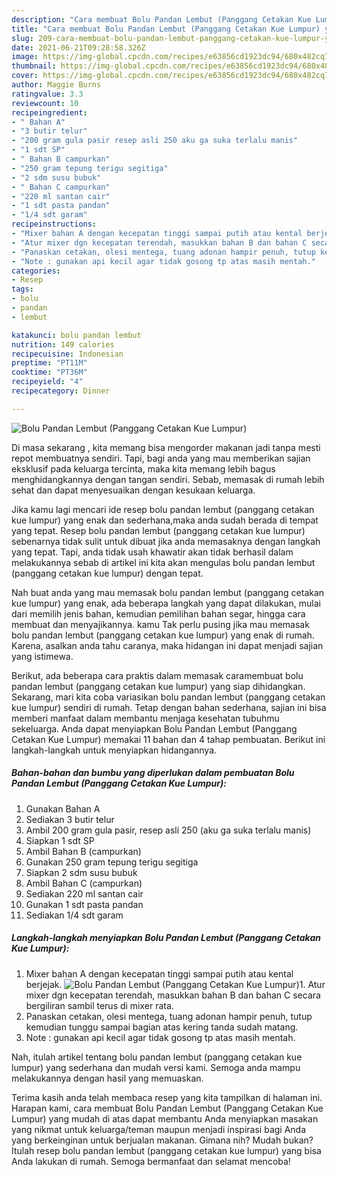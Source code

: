 ```yaml
---
description: "Cara membuat Bolu Pandan Lembut (Panggang Cetakan Kue Lumpur) yang nikmat Untuk Jualan"
title: "Cara membuat Bolu Pandan Lembut (Panggang Cetakan Kue Lumpur) yang nikmat Untuk Jualan"
slug: 209-cara-membuat-bolu-pandan-lembut-panggang-cetakan-kue-lumpur-yang-nikmat-untuk-jualan
date: 2021-06-21T09:28:58.326Z
image: https://img-global.cpcdn.com/recipes/e63856cd1923dc94/680x482cq70/bolu-pandan-lembut-panggang-cetakan-kue-lumpur-foto-resep-utama.jpg
thumbnail: https://img-global.cpcdn.com/recipes/e63856cd1923dc94/680x482cq70/bolu-pandan-lembut-panggang-cetakan-kue-lumpur-foto-resep-utama.jpg
cover: https://img-global.cpcdn.com/recipes/e63856cd1923dc94/680x482cq70/bolu-pandan-lembut-panggang-cetakan-kue-lumpur-foto-resep-utama.jpg
author: Maggie Burns
ratingvalue: 3.3
reviewcount: 10
recipeingredient:
- " Bahan A"
- "3 butir telur"
- "200 gram gula pasir resep asli 250 aku ga suka terlalu manis"
- "1 sdt SP"
- " Bahan B campurkan"
- "250 gram tepung terigu segitiga"
- "2 sdm susu bubuk"
- " Bahan C campurkan"
- "220 ml santan cair"
- "1 sdt pasta pandan"
- "1/4 sdt garam"
recipeinstructions:
- "Mixer bahan A dengan kecepatan tinggi sampai putih atau kental berjejak."
- "Atur mixer dgn kecepatan terendah, masukkan bahan B dan bahan C secara bergiliran sambil terus di mixer rata."
- "Panaskan cetakan, olesi mentega, tuang adonan hampir penuh, tutup kemudian tunggu sampai bagian atas kering tanda sudah matang."
- "Note : gunakan api kecil agar tidak gosong tp atas masih mentah."
categories:
- Resep
tags:
- bolu
- pandan
- lembut

katakunci: bolu pandan lembut 
nutrition: 149 calories
recipecuisine: Indonesian
preptime: "PT11M"
cooktime: "PT36M"
recipeyield: "4"
recipecategory: Dinner

---
```



![Bolu Pandan Lembut (Panggang Cetakan Kue Lumpur)](https://img-global.cpcdn.com/recipes/e63856cd1923dc94/680x482cq70/bolu-pandan-lembut-panggang-cetakan-kue-lumpur-foto-resep-utama.jpg)

Di masa  sekarang , kita memang bisa mengorder makanan jadi tanpa mesti repot membuatnya sendiri. Tapi, bagi anda yang mau memberikan sajian eksklusif pada keluarga tercinta, maka kita memang lebih bagus menghidangkannya dengan tangan sendiri. Sebab, memasak di rumah lebih sehat dan dapat menyesuaikan dengan kesukaan keluarga.

Jika kamu lagi mencari ide resep bolu pandan lembut (panggang cetakan kue lumpur) yang enak dan sederhana,maka anda sudah berada di tempat yang tepat. Resep bolu pandan lembut (panggang cetakan kue lumpur)  sebenarnya tidak sulit untuk dibuat jika anda memasaknya dengan langkah yang tepat. Tapi, anda tidak usah khawatir akan tidak berhasil dalam melakukannya 
sebab di artikel ini kita akan mengulas bolu pandan lembut (panggang cetakan kue lumpur) dengan tepat.  



Nah buat anda yang mau memasak bolu pandan lembut (panggang cetakan kue lumpur) yang enak, ada beberapa langkah yang dapat dilakukan, mulai dari memilih jenis bahan, kemudian pemilihan bahan segar, hingga cara membuat dan menyajikannya. kamu Tak perlu pusing jika mau memasak bolu pandan lembut (panggang cetakan kue lumpur) yang enak di rumah. Karena, asalkan anda  tahu caranya, maka hidangan ini dapat menjadi sajian yang istimewa.

Berikut, ada beberapa cara praktis  dalam memasak caramembuat bolu pandan lembut (panggang cetakan kue lumpur) yang siap dihidangkan. Sekarang, mari kita coba variasikan bolu pandan lembut (panggang cetakan kue lumpur) sendiri di rumah. Tetap dengan bahan sederhana, sajian ini bisa memberi manfaat dalam membantu menjaga kesehatan tubuhmu sekeluarga. Anda dapat menyiapkan Bolu Pandan Lembut (Panggang Cetakan Kue Lumpur) memakai 11 bahan dan 4 tahap pembuatan. Berikut ini langkah-langkah untuk menyiapkan hidangannya.

<!--inarticleads1-->

##### Bahan-bahan dan bumbu yang diperlukan dalam pembuatan Bolu Pandan Lembut (Panggang Cetakan Kue Lumpur):

1. Gunakan  Bahan A
1. Sediakan 3 butir telur
1. Ambil 200 gram gula pasir, resep asli 250 (aku ga suka terlalu manis)
1. Siapkan 1 sdt SP
1. Ambil  Bahan B (campurkan)
1. Gunakan 250 gram tepung terigu segitiga
1. Siapkan 2 sdm susu bubuk
1. Ambil  Bahan C (campurkan)
1. Sediakan 220 ml santan cair
1. Gunakan 1 sdt pasta pandan
1. Sediakan 1/4 sdt garam




<!--inarticleads2-->

##### Langkah-langkah menyiapkan Bolu Pandan Lembut (Panggang Cetakan Kue Lumpur):

1. Mixer bahan A dengan kecepatan tinggi sampai putih atau kental berjejak.
<img src="https://img-global.cpcdn.com/steps/9cae8975c9fa42cb/160x128cq70/bolu-pandan-lembut-panggang-cetakan-kue-lumpur-langkah-memasak-1-foto.jpg" alt="Bolu Pandan Lembut (Panggang Cetakan Kue Lumpur)">1. Atur mixer dgn kecepatan terendah, masukkan bahan B dan bahan C secara bergiliran sambil terus di mixer rata.
1. Panaskan cetakan, olesi mentega, tuang adonan hampir penuh, tutup kemudian tunggu sampai bagian atas kering tanda sudah matang.
1. Note : gunakan api kecil agar tidak gosong tp atas masih mentah.




Nah, itulah artikel tentang  bolu pandan lembut (panggang cetakan kue lumpur)  yang sederhana dan mudah versi kami. Semoga anda mampu melakukannya dengan hasil yang memuaskan. 

Terima kasih anda telah membaca resep yang kita tampilkan di halaman ini. Harapan kami, cara membuat  Bolu Pandan Lembut (Panggang Cetakan Kue Lumpur) yang mudah di atas dapat membantu Anda menyiapkan masakan yang nikmat untuk keluarga/teman maupun menjadi inspirasi bagi Anda yang berkeinginan untuk berjualan makanan. Gimana nih? Mudah bukan? Itulah resep bolu pandan lembut (panggang cetakan kue lumpur) yang bisa Anda lakukan di rumah. Semoga bermanfaat dan selamat mencoba!

